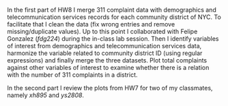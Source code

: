 In the first part of HW8 I merge 311 complaint data with demographics and telecommunication services records for each community district of NYC. To facilitate that I clean the data (fix wrong entries and remove missing/duplicate values). Up to this point I collaborated with Felipe Gonzalez (_fdg224_) during the in-class lab session. Then I identify variables of interest from demographics and telecommunication services data, harmonize the variable related to community district ID (using regular expressions) and finally merge the three datasets. Plot total complaints against other variables of interest to examine whether there is a relation with the number of 311 complaints in a district. 

In the second part I review the plots from HW7 for two of my classmates, namely _xh895_ and _ys2808_.
